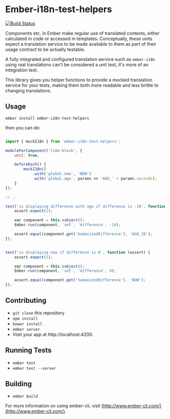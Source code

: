 # Ember-i18n-test-helpers

[![Build Status](https://travis-ci.org/thriqon/ember-i18n-test-helpers.svg?branch=master)](https://travis-ci.org/thriqon/ember-i18n-test-helpers)

Components etc. in Ember make regular use of translated contents, either
calculated in code or accessed in templates.
Conceptually, these units expect a translation service to be made
available to them as part of their usage contract to be actually testable.

A fully integrated and configured translation service such as `ember-i18n`
using real translations can't be considered a unit test, it's more of an integration
test.

This library gives you helper functions to provide a mocked translation service for
your tests, making them both more readable and less brittle to changing translations.

## Usage

    ember install ember-i18n-test-helpers

then you can do:

```javascript

import { mockI18n } from 'ember-i18n-test-helpers';

moduleForComponent('time-block', {
	unit: true,

	beforeEach() {
		mockI18n()
			.with('global.now', 'NOW')
			.with('global.ago', params => 'AGO_' + params.seconds);
	}
});

// ...

test('is displaying difference with ago if difference is -10', function (assert) {
	assert.expect(1);

	var component = this.subject();
	Ember.run(component, 'set', 'difference', -10);

	assert.equal(component.get('humanizedDifference'), 'AGO_10');
});


test('is displaying now if difference is 0', function (assert) {
	assert.expect(1);

	var component = this.subject();
	Ember.run(component, 'set', 'difference', 0);

	assert.equal(component.get('humanizedDifference'), 'NOW');
});
```


## Contributing

* `git clone` this repository
* `npm install`
* `bower install`
* `ember server`
* Visit your app at http://localhost:4200.

## Running Tests

* `ember test`
* `ember test --server`

## Building

* `ember build`

For more information on using ember-cli, visit [http://www.ember-cli.com/](http://www.ember-cli.com/).
